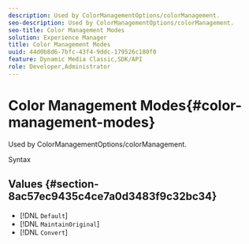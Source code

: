 ```yaml
---
description: Used by ColorManagementOptions/colorManagement.
seo-description: Used by ColorManagementOptions/colorManagement.
seo-title: Color Management Modes
solution: Experience Manager
title: Color Management Modes
uuid: 44d0b8d6-7bfc-43f4-9ddc-179526c180f0
feature: Dynamic Media Classic,SDK/API
role: Developer,Administrator
---
```


# Color Management Modes{#color-management-modes}

Used by ColorManagementOptions/colorManagement.

 Syntax 

## Values {#section-8ac57ec9435c4ce7a0d3483f9c32bc34}

* [!DNL `Default`] 
* [!DNL `MaintainOriginal`] 
* [!DNL `Convert`]

